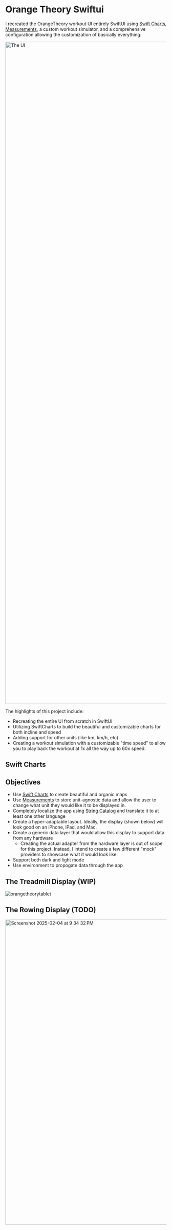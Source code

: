 # Orange Theory Swiftui
I recreated the OrangeTheory workout UI entirely SwiftUI using [Swift Charts](https://developer.apple.com/documentation/charts), [Measurements](https://developer.apple.com/documentation/foundation/measurement), a custom workout simulator, and a comprehensive configuration allowing the customization of basically everything.


<img width="2064" alt="The UI" src="https://imgur.com/a/wE9sEAG" />

The highlights of this project include:
- Recreating the entire UI from scratch in SwiftUI
- Utilizing SwiftCharts to build the beautiful and customizable charts for both incline and speed
- Adding support for other units (like km, km/h, etc)
- Creating a workout simulation with a customizable "time speed" to allow you to play back the workout at 1x all the way up to 60x speed.

## Swift Charts


## Objectives
- Use [Swift Charts](https://developer.apple.com/documentation/charts) to create beautiful and organic maps
- Use [Measurements](https://developer.apple.com/documentation/foundation/measurement) to store unit-agnostic data and allow the user to change what unit they would like it to be displayed in.
- Completely localize the app using [String Catalog](https://developer.apple.com/documentation/xcode/localizing-and-varying-text-with-a-string-catalog) and translate it to at least one other language
- Create a hyper-adaptable layout. Ideally, the display (shown below) will look good on an iPhone, iPad, and Mac.
- Create a generic data layer that would allow this display to support data from any hardware
    - Creating the actual adapter from the hardware layer is out of scope for this project. Instead, I intend to create a few different "mock" providers to showcase what it would look like.
- Support both dark and light mode
- Use environment to propogate data through the app

## The Treadmill Display (WIP)

![orangetheorytablet](https://github.com/user-attachments/assets/86288a70-52c4-425d-a3c7-2047af8825d6)

## The Rowing Display (TODO)

<img width="951" alt="Screenshot 2025-02-04 at 9 34 32 PM" src="https://github.com/user-attachments/assets/57a40849-412c-43c3-8a48-e96101a88b49" />
